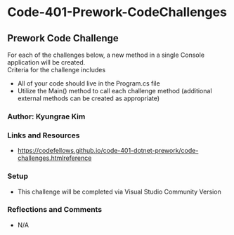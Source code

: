 # Code-401-Prework-CodeChallenges

## Prework Code Challenge
For each of the challenges below, a new method in a single Console application will be created.  
Criteria for the challenge includes
* All of your code should live in the Program.cs file
* Utilize the Main() method to call each challenge method (additional external methods can be created as appropriate)

### Author: Kyungrae Kim

### Links and Resources
* https://codefellows.github.io/code-401-dotnet-prework/code-challenges.htmlreference

### Setup
* This challenge will be completed via Visual Studio Community Version

### Reflections and Comments
* N/A
